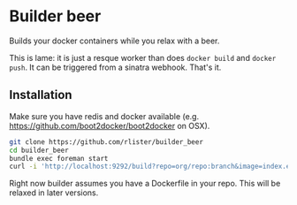 # Builder beer

Builds your docker containers while you relax with a beer.

This is lame: it is just a resque worker than does `docker build` and
`docker push`. It can be triggered from a sinatra webhook. That's it.

## Installation

Make sure you have redis and docker available
(e.g. https://github.com/boot2docker/boot2docker on OSX).

```sh
git clone https://github.com/rlister/builder_beer
cd builder_beer
bundle exec foreman start
curl -i 'http://localhost:9292/build?repo=org/repo:branch&image=index.example.com/repo:branch'
```

Right now builder assumes you have a Dockerfile in your repo. This
will be relaxed in later versions.
